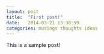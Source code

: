 ```yaml
---
layout: post
title:  "First post!"
date:   2014-03-21 13:38:59
categories: musings thoughts ideas
---
```


This is a sample post!
